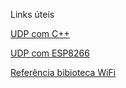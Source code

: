 Links úteis

[UDP com C++](https://www.cs.rutgers.edu/~pxk/417/notes/sockets/udp.html)

[UDP com ESP8266](https://portal.vidadesilicio.com.br/comunicacao-wireless-esp-protocolo-udp/)

[Referência bibioteca WiFi](https://www.arduino.cc/en/Reference/WiFi)